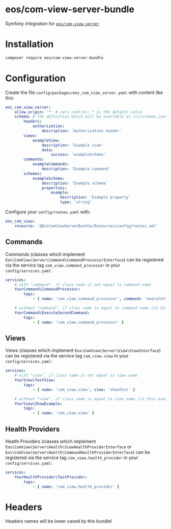 eos/com-view-server-bundle
==========================

Symfony integration for [`eos/com-view-server`](https://github.com/eosnewmedia/php-com-view-server)

# Installation

```bash
composer require eos/com-view-server-bundle
```

# Configuration
Create the file `config/packages/eos_com_view_server.yaml` with content like this:

```yaml
eos_com_view_server:
    allow_origin: '*' # cors control; * is the default value
    schema: # the definition which will be available as /cv/schema.json
        headers:
            authorization:
                description: 'Authorization header'
        views:
            exampleView:
                description: 'Example view'
                data:
                    success: 'exampleSchema'
        commands:
            exampleCommands:
                description: 'Example command'
        schemas:
            exampleSchema:
                description: 'Example schema'
                properties:
                    example:
                        description: 'Example property'
                        type: 'string'
```

Configure your `config/routes.yaml` with:

```yaml
eos_com_view:
    resource: '@EosComViewServerBundle/Resources/config/routes.xml'
```

## Commands
Commands (classes which implement `Eos\ComView\Server\Command\CommandProcessorInterface`) can be registered via the
service tag `com_view.command_processor` in your `config/services.yaml`:

```yaml
services:
    # with "command", if class name is not equal to command name 
    YourCommand\CommandProcessor:
        tags:
            - { name: 'com_view.command_processor', command: 'executeYourCommand' } 

    # without "command", if class name is equal to command name (in this example the command name must be "executeSecondCommand")
    YourCommand\ExecuteSecondCommand:
        tags:
            - { name: 'com_view.command_processor' }
```

## Views
Views (classes which implement `Eos\ComView\Server\View\ViewInterface`) can be registered via the
service tag `com_view.view` in your `config/services.yaml`:

```yaml
services:
    # with "view", if class name is not equal to view name 
    YourView\TestView:
        tags:
            - { name: 'com_view.view', view: 'showTest' } 

    # without "view", if class name is equal to view name (in this example the view name must be "showExample")
    YourView\ShowExample:
        tags:
            - { name: 'com_view.view' }
```

## Health Providers
Health Providers (classes which implement `Eos\ComView\Server\Health\ViewHealthProviderInterface` or `Eos\ComView\Server\Health\CommandHealthProviderInterface`) 
can be registered via the service tag `com_view.health_provider` in your `config/services.yaml`:

```yaml
services:
    YourHealthProvider\TestProvider:
        tags:
            - { name: 'com_view.health_provider' } 
```

# Headers

Headers names will be lower cased by this bundle!
